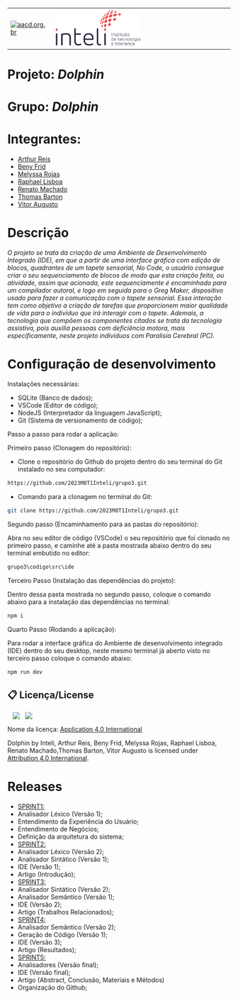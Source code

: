 <table>
<tr>
<td>
<a href= "https://aacd.org.br/"><img src="https://aacd.org.br/wp-content/uploads/2019/10/logo-footer.jpg" alt="aacd.org.br" border="0" width="60%"></a>
</td>
<td><a href= "https://www.inteli.edu.br/"><img src="./inteli-logo.png" alt="Inteli - Instituto de Tecnologia e Liderança" border="0" width="50%"></a>
</td>
</tr>
</table>

# Projeto: *Dolphin*

# Grupo: *Dolphin*

# Integrantes:

* [Arthur Reis](https://www.linkedin.com/in/arthureis03/)
* [Beny Frid](https://www.linkedin.com/in/beny-frid/)
* [Melyssa Rojas](https://www.linkedin.com/in/melyssa-rojas-221610204/)
* [Raphael Lisboa](https://www.linkedin.com/in/raphael-lisboa/)
* [Renato Machado](https://www.linkedin.com/in/renatosilvamachado/)
* [Thomas Barton](https://www.linkedin.com/in/thomasbartonlink/)
* [Vitor Augusto](https://www.linkedin.com/in/vitoraugustobarros/)

# Descrição

*O projeto se trata da criação de uma Ambiente de Desenvolvimento Integrado (IDE), em que a partir de uma interface gráfica com edição de blocos, quadrantes de um tapete sensorial, No Code, o usuário consegue criar o seu sequenciamento de blocos de modo que esta criaçõo feita, ou atividade, assim que acionada, este sequenciamente é encaminhado para um compilador autoral, e logo em seguida para o Greg Maker, dispositivo usado para fazer a comunicação com o tapete sensorial. Essa interação tem como objetivo a criação de tarefas que proporcionem maior qualidade de vida para o indivíduo que irá interagir com o tapete. Ademais, a tecnologia que compôem os componentes citados se trata da tecnologia assistiva, pois auxilia pessoas com deficiência motora, mais especificamente, neste projeto indivíduos com Paralisia Cerebral (PC).*

# Configuração de desenvolvimento

Instalações necessárias:

* SQLite (Banco de dados);
* VSCode (Editor de código);
* NodeJS (Interpretador da linguagem JavaScript);
* Git (Sistema de versionamento de código);

Passo a passo para rodar a aplicação:

Primeiro passo (Clonagem do repositório): 

- Clone o repositório do Github do projeto dentro do seu terminal do Git instalado no seu computador:

```bash
https://github.com/2023M8T1Inteli/grupo3.git
```

- Comando para a clonagem no terminal do Git:

```bash
git clone https://github.com/2023M8T1Inteli/grupo3.git
```

Segundo passo (Encaminhamento para as pastas do repositório):

Abra no seu editor de código (VSCode) o seu repositório que foi clonado no primeiro passo, e caminhe até a pasta mostrada abaixo dentro do seu terminal embutido no editor:

```bash
grupo3\codigo\src\ide
```

Terceiro Passo (Instalação das dependências do projeto):

Dentro dessa pasta mostrada no segundo passo, coloque o comando abaixo para a instalação das dependências no terminal:

```bash
npm i
```

Quarto Passo (Rodando a aplicação):

Para rodar a interface gráfica do Ambiente de desenvolvimento integrado (IDE) dentro do seu desktop, neste mesmo terminal já aberto visto no terceiro passo coloque o comando abaixo:

```bash
npm run dev
```

## 📋 Licença/License

<img style="height:88px!important;margin-left:12px;vertical-align:text-bottom;" src="https://mirrors.creativecommons.org/presskit/icons/cc.svg?ref=chooser-v1"><img style="height:88px!important;margin-left:12px;vertical-align:text-bottom;" src="https://mirrors.creativecommons.org/presskit/icons/by.svg?ref=chooser-v1"><p xmlns:cc="http://creativecommons.org/ns#" xmlns:dct="http://purl.org/dc/terms/">

Nome da licença:
[Application 4.0 International](https://creativecommons.org/licenses/by/4.0/?ref=chooser-v1)

<a property="dct:title" rel="cc:attributionURL">Dolphin</a> by <a rel="cc:attributionURL dct:creator" property="cc:attributionName">Inteli, Arthur Reis, Beny Frid, Melyssa Rojas, Raphael Lisboa, Renato Machado,Thomas Barton, Vitor Augusto</a> is licensed under <a href="https://creativecommons.org/licenses/by/4.0/?ref=chooser-v1" rel="license noopener noreferrer" style="display:inline-block;">Attribution 4.0 International</a>.</p>

# Releases

* [SPRINT1:](https://github.com/2023M8T1Inteli/grupo3/releases/tag/SPRINT1)
* Analisador Léxico (Versão 1);
* Entendimento da Experiência do Usuário;
* Entendimento de Negócios;
* Definição da arquitetura do sistema;
* [SPRINT2:](https://github.com/2023M8T1Inteli/grupo3/releases/tag/SPRINT2)
*  Analisador Léxico (Versão 2);
*  Analisador Sintático (Versão 1);
*  IDE (Versão 1);
*  Artigo (Introdução);
* [SPRINT3:](https://github.com/2023M8T1Inteli/grupo3/releases/tag/SPRINT3)
*  Analisador Sintático (Versão 2);
*  Analisador Semântico (Versão 1);
*  IDE (Versão 2);
*  Artigo (Trabalhos Relacionados);
* [SPRINT4:](https://github.com/2023M8T1Inteli/grupo3/releases/tag/SPRINT4) 
* Analisador Semântico (Versão 2);
* Geração de Código (Versão 1);
* IDE (Versão 3);
* Artigo (Resultados);
* [SPRINT5:]()
*  Analisadores (Versão final);
*  IDE (Versão final);
*  Artigo (Abstract, Conclusão, Materiais e Métodos)
*  Organização do Github;
